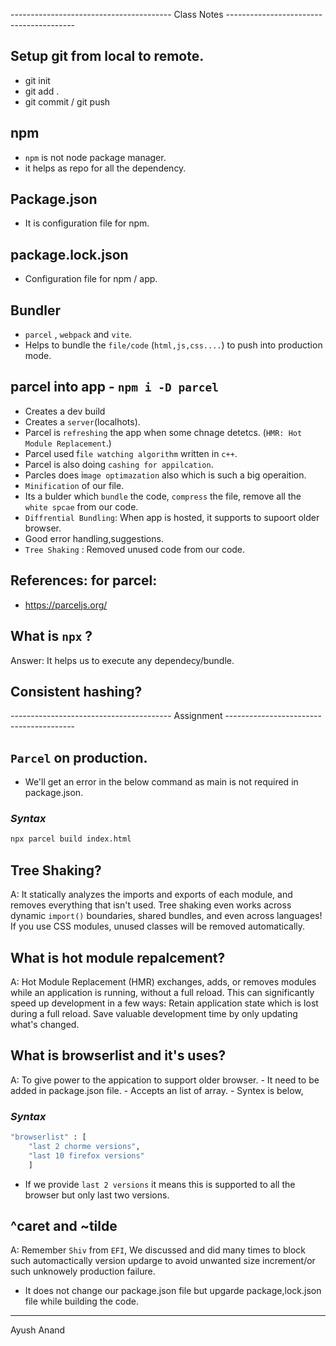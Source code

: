 ---------------------------------------- Class Notes ----------------------------------------

## Setup git from local to remote.
- git init
- git add .
- git commit / git push

## npm
- `npm` is not node package manager.
- it helps as repo for all the dependency.

## Package.json
- It is configuration file for npm.

## package.lock.json
- Configuration file for npm / app.

## Bundler
- `parcel` , `webpack` and `vite`.
- Helps to bundle the `file/code` (`html,js,css....`) to push into production mode.

## parcel into app - `npm i -D parcel`
- Creates a dev build
- Creates a `server`(localhots).
- Parcel is `refreshing` the app when some chnage detetcs. (`HMR: Hot Module Replacement`.)
- Parcel used f`ile watching algorithm` written in `c++`.
- Parcel is also doing `cashing for appilcation`.
- Parcles does i`mage optimazation` also which is such a big operaition.
- `Minification` of our file.
- Its a bulder which `bundle` the code, `compress` the file, remove all the `white spcae` from our code.
- `Diffrential Bundling`: When app is hosted, it supports to supoort older browser.
- Good error handling,suggestions.
- `Tree Shaking` : Removed unused code from our code.

## References: for parcel:
- https://parceljs.org/

## What is `npx` ?
Answer: It helps us to execute any dependecy/bundle.

## Consistent hashing?


---------------------------------------- Assignment ----------------------------------------

## `Parcel` on production.
 - We'll get an error in the below command as main is not required in package.json.
### _Syntax_
```sh
npx parcel build index.html
```

## Tree Shaking?
A: It statically analyzes the imports and exports of each module, and removes everything that isn't used.
Tree shaking even works across dynamic `import()` boundaries, shared bundles, and even across languages! If you use CSS modules, unused classes will be removed automatically.


## What is hot module repalcement?
A: Hot Module Replacement (HMR) exchanges, adds, or removes modules while an application is running, without a full reload. This can significantly speed up development in a few ways: Retain application state which is lost during a full reload. Save valuable development time by only updating what's changed.

## What is browserlist and it's uses?
A: To give power to the appication to support older browser.
    - It need to be added in package.json file.
    - Accepts an list of array.
    - Syntex is below,
### _Syntax_
```sh
"browserlist" : [
    "last 2 chorme versions",
    "last 10 firefox versions"
    ]
```
- If we provide `last 2 versions` it means this is supported to all the browser but only last two versions.

## ^caret and ~tilde
A: Remember `Shiv` from `EFI`, We discussed and did many times to block such automactically version updarge to avoid unwanted size increment/or such unknowely production failure.
- It does not change our package.json file but upgarde package,lock.json file while building the code.

----
Ayush Anand
